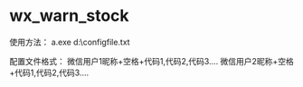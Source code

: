 # wx_warn_stock

使用方法：
  a.exe d:\configfile.txt

配置文件格式：
  微信用户1昵称+空格+代码1,代码2,代码3....
  微信用户2昵称+空格+代码1,代码2,代码3....
